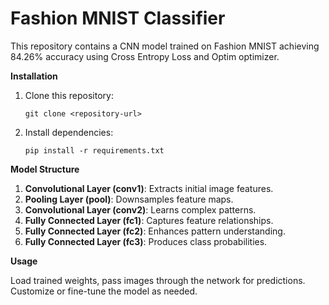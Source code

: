 # Fashion MNIST Classifier

This repository contains a CNN model trained on Fashion MNIST achieving 84.26% accuracy using Cross Entropy Loss and Optim optimizer.

**Installation**

1. Clone this repository:
   ```
   git clone <repository-url>
   ```

2. Install dependencies:
   ```
   pip install -r requirements.txt
   ```

**Model Structure**

1. **Convolutional Layer (conv1)**: Extracts initial image features.
2. **Pooling Layer (pool)**: Downsamples feature maps.
3. **Convolutional Layer (conv2)**: Learns complex patterns.
4. **Fully Connected Layer (fc1)**: Captures feature relationships.
5. **Fully Connected Layer (fc2)**: Enhances pattern understanding.
6. **Fully Connected Layer (fc3)**: Produces class probabilities.

**Usage**

Load trained weights, pass images through the network for predictions. Customize or fine-tune the model as needed.
